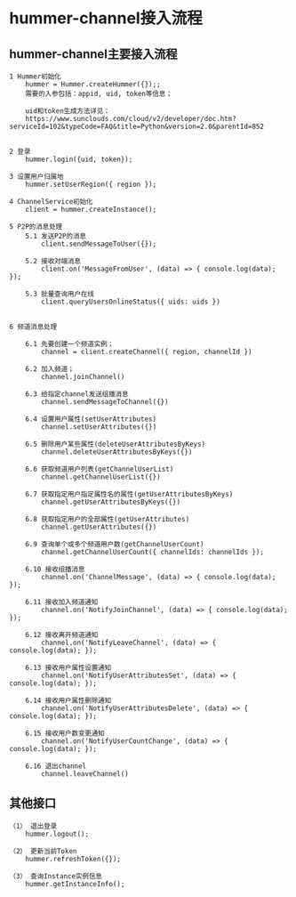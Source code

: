 
# hummer-channel接入流程

## hummer-channel主要接入流程

	1 Hummer初始化
		hummer = Hummer.createHummer({});;
		需要的入参包括：appid, uid, token等信息；
		
		uid和token生成方法详见：
		https://www.sunclouds.com/cloud/v2/developer/doc.htm?serviceId=102&typeCode=FAQ&title=Python&version=2.0&parentId=852


	2 登录
		hummer.login({uid, token});

	3 设置用户归属地
		hummer.setUserRegion({ region });

	4 ChannelService初始化
		client = hummer.createInstance();

	5 P2P的消息处理
		5.1 发送P2P的消息
			client.sendMessageToUser({});

		5.2 接收对端消息
			client.on('MessageFromUser', (data) => { console.log(data); });
		
		5.3 批量查询用户在线
			client.queryUsersOnlineStatus({ uids: uids })


	6 频道消息处理
	
		6.1 先要创建一个频道实例；
			channel = client.createChannel({ region, channelId })
		
		6.2 加入频道；
			channel.joinChannel()
		
		6.3 给指定channel发送组播消息
			channel.sendMessageToChannel({})

		6.4 设置用户属性(setUserAttributes)
			channel.setUserAttributes({})
		
		6.5 删除用户某些属性(deleteUserAttributesByKeys)
			channel.deleteUserAttributesByKeys({})

		6.6 获取频道用户列表(getChannelUserList)
			channel.getChannelUserList({})
		
		6.7 获取指定用户指定属性名的属性(getUserAttributesByKeys)
			channel.getUserAttributesByKeys({})

		6.8 获取指定用户的全部属性(getUserAttributes)
			channel.getUserAttributes({})
		
		6.9 查询单个或多个频道用户数(getChannelUserCount)
			channel.getChannelUserCount({ channelIds: channelIds });
		
		6.10 接收组播消息
			channel.on('ChannelMessage', (data) => { console.log(data); });
		
		6.11 接收加入频道通知
			channel.on('NotifyJoinChannel', (data) => { console.log(data); });
		
		6.12 接收离开频道通知
			channel.on('NotifyLeaveChannel', (data) => { console.log(data); });
		
		6.13 接收用户属性设置通知
			channel.on('NotifyUserAttributesSet', (data) => { console.log(data); });
		
		6.14 接收用户属性删除通知
			channel.on('NotifyUserAttributesDelete', (data) => { console.log(data); });
		
		6.15 接收用户数变更通知
			channel.on('NotifyUserCountChange', (data) => { console.log(data); });
		
		6.16 退出channel
			channel.leaveChannel()
		


## 其他接口
	（1） 退出登录
		hummer.logout();
		
	（2） 更新当前Token
		hummer.refreshToken({});
	
	（3） 查询Instance实例信息
		hummer.getInstanceInfo();
